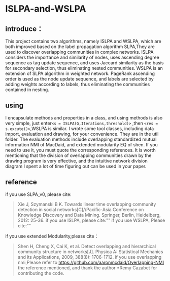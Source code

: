 # ISLPA-and-WSLPA
## introduce：
This project contains two algorithms, namely ISLPA and WSLPA, which are both improved based on the label propagation algorithm SLPA,They are used to discover overlapping communities in complex networks.
ISLPA considers the importance and similarity of nodes, uses ascending degree sequence as tag update sequence, and uses Jaccard similarity as the basis for secondary selection, thus eliminating nested communities.
WSLPA is an extension of SLPA algorithm in weighted network. PageRank ascending order is used as the node update sequence, and labels are selected by adding weights according to labels, thus eliminating the communities contained in nesting.



## using
I encapsulate methods and properties in a class, and using methods is also very simple, just enter`<s = ISLPA(G,Iterations,threshold)>` ,then `<res = s.excute()>`,WSLPA is similar.
I wrote some tool classes, including data import, evaluation and drawing, for your convenience. They are in the util folder.
The evaluation methods include overlapping standardized mutual information NMI of MacDaid, and extended modularity EQ of shen. If you need to use it, you must quote the corresponding references.
It is worth mentioning that the division of overlapping communities drawn by the drawing program is very effective, and the intuitive network division diagram I spent a lot of time figuring out can be used in your paper.

## reference
if you use SLPA_v0, please cite:
>Xie J, Szymanski B K. Towards linear time overlapping community detection in social networks[C]//Pacific-Asia Conference on Knowledge Discovery and Data Mining. Springer, Berlin, Heidelberg, 2012: 25-36.
if you use ISLPA, please cite:""
if you use WSLPA, Please cite:""

if you use extended Modularity,please cite：
> Shen H, Cheng X, Cai K, et al. Detect overlapping and hierarchical community structure in networks[J]. Physica A: Statistical Mechanics and its Applications, 2009, 388(8): 1706-1712.
if you use overlapping nmi,Please refer to https://github.com/aaronmcdaid/Overlapping-NMI the reference mentioned, and thank the author *Remy Cazabet for contributing the code.









